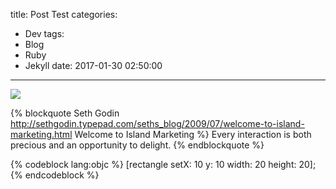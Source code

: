 title: Post Test
categories:
  - Dev
tags:
  - Blog
  - Ruby
  - Jekyll
date: 2017-01-30 02:50:00
---
![](http://cdn.tyrion.wang/avatar.png?imageView2/1/w/200/h/200)


{% blockquote Seth Godin http://sethgodin.typepad.com/seths_blog/2009/07/welcome-to-island-marketing.html Welcome to Island Marketing %}
Every interaction is both precious and an opportunity to delight.
{% endblockquote %}
<!-- more -->

{% codeblock lang:objc %}
[rectangle setX: 10 y: 10 width: 20 height: 20];
{% endcodeblock %}